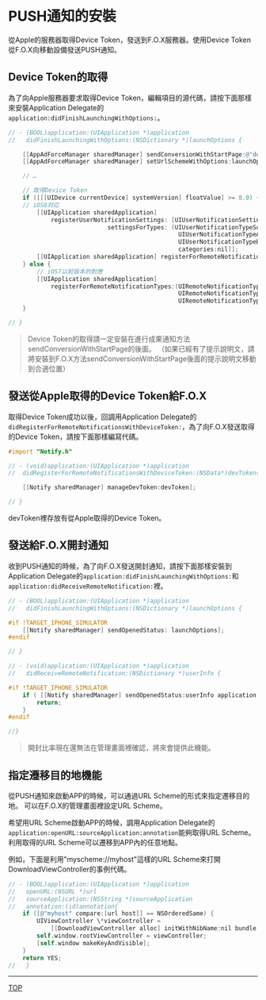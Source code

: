 # PUSH通知的安裝
從Apple的服務器取得Device Token，發送到F.O.X服務器。使用Device Token從F.O.X向移動設備發送PUSH通知。

## Device Token的取得

為了向Apple服務器要求取得Device Token，編輯項目的源代碼，請按下面那樣來安裝Application Delegate的`application:didFinishLaunchingWithOptions:`。

```objective-c
// - (BOOL)application:(UIApplication *)application
//   didFinishLaunchingWithOptions:(NSDictionary *)launchOptions {

	[[AppAdForceManager sharedManager] sendConversionWithStartPage:@"default"];
	[[AppAdForceManager sharedManager] setUrlSchemeWithOptions:launchOptions];

	// …

	// 取得Device Token
	if ([[[UIDevice currentDevice] systemVersion] floatValue] >= 8.0) {
	// iOS8対応
		[[UIApplication sharedApplication]
			registerUserNotificationSettings: [UIUserNotificationSettings
							settingsForTypes: (UIUserNotificationTypeSound |
												UIUserNotificationTypeAlert |
												UIUserNotificationTypeBadge)
												categories:nil]];
		[[UIApplication sharedApplication] registerForRemoteNotifications];
	} else {
		// iOS7以前版本的對應
		[[UIApplication sharedApplication]
			registerForRemoteNotificationTypes:(UIRemoteNotificationTypeBadge |
												UIRemoteNotificationTypeSound |
												UIRemoteNotificationTypeAlert)];
	}

// }
```

> Device Token的取得請一定安裝在進行成果通知方法sendConversionWithStartPage的後面。
（如果已經有了提示說明文，請將安裝到F.O.X方法sendConversionWithStartPage後面的提示說明文移動到合適位置）

## 發送從Apple取得的Device Token給F.O.X

取得Device Token成功以後，回調用Application Delegate的`didRegisterForRemoteNotificationsWithDeviceToken:`，為了向F.O.X發送取得的Device Token，請按下面那樣編寫代碼。


```objective-c
#import "Notify.h"

// - (void)application:(UIApplication *)application
//	didRegisterForRemoteNotificationsWithDeviceToken:(NSData*)devToken{

	[[Notify sharedManager] manageDevToken:devToken];

// }
```
devToken裡存放有從Apple取得的Device Token。

## 發送給F.O.X開封通知

收到PUSH通知的時候，為了向F.O.X發送開封通知，請按下面那樣安裝到Application Delegate的`application:didFinishLaunchingWithOptions:`和`application:didReceiveRemoteNotification:`裡。


```objective-c
// - (BOOL)application:(UIApplication *)application
//   didFinishLaunchingWithOptions:(NSDictionary *)launchOptions {

#if !TARGET_IPHONE_SIMULATOR
	[[Notify sharedManager] sendOpenedStatus: launchOptions];
#endif

// }
```

```objective-c
// - (void)application:(UIApplication *)application
//	 didReceiveRemoteNotification:(NSDictionary *)userInfo {

#if !TARGET_IPHONE_SIMULATOR
	if ( [[Notify sharedManager] sendOpenedStatus:userInfo application:application] ) {
		return;
	}
#endif

//}
```

> 開封比率現在還無法在管理畫面裡確認，將來會提供此機能。


## 指定遷移目的地機能

從PUSH通知來啟動APP的時候，可以通過URL Scheme的形式來指定遷移目的地。
可以在F.O.X的管理畫面裡設定URL Scheme。

希望用URL Scheme啟動APP的時候，調用Application Delegate的`application:openURL:sourceApplication:annotation`能夠取得URL Scheme。利用取得的URL Scheme可以遷移到APP內的任意地點。

例如，下面是利用"myscheme://myhost"這樣的URL Scheme來打開DownloadViewController的事例代碼。

```objective-c
// - (BOOL)application:(UIApplication *)application
//   openURL:(NSURL *)url
//   sourceApplication:(NSString *)sourceApplication
//   annotation:(id)annotation{
	if ([@"myhost" compare:[url host]] == NSOrderedSame) {
		UIViewController \*viewController =
			[[DownloadViewController alloc] initWithNibName:nil bundle:nil];
		self.window.rootViewController = viewController;
		[self.window makeKeyAndVisible];
	}
	return YES;
//   }
```

---
[TOP](/lang/zh-tw/README.md)
